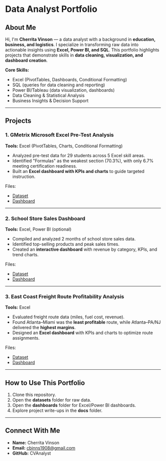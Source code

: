 # Data Analyst Portfolio  

## About Me  
Hi, I'm **Cherrita Vinson** — a data analyst with a background in **education, business, and logistics**. I specialize in transforming raw data into actionable insights using **Excel, Power BI, and SQL**. This portfolio highlights projects that demonstrate skills in **data cleaning, visualization, and dashboard creation**.  

**Core Skills:**  
- Excel (PivotTables, Dashboards, Conditional Formatting)  
- SQL (queries for data cleaning and reporting)  
- Power BI/Tableau (data visualization, dashboards)  
- Data Cleaning & Statistical Analysis  
- Business Insights & Decision Support  

---

## Projects  

### 1. GMetrix Microsoft Excel Pre-Test Analysis  
**Tools:** Excel (PivotTables, Charts, Conditional Formatting)  
- Analyzed pre-test data for 29 students across 5 Excel skill areas.  
- Identified "Formulas" as the weakest section (70.3%), with only 6.7% meeting certification readiness.  
- Built an **Excel dashboard with KPIs and charts** to guide targeted instruction.  

Files:  
- [Dataset](./datasets/gmetrix_excel_pretest_results.csv)  
- [Dashboard](./dashboards/gmetrix_excel_dashboard.xlsx)  

---

### 2. School Store Sales Dashboard  
**Tools:** Excel, Power BI (optional)  
- Compiled and analyzed 2 months of school store sales data.  
- Identified top-selling products and peak sales times.  
- Created an **interactive dashboard** with revenue by category, KPIs, and trend charts.  

Files:  
- [Dataset](./datasets/school_store_sales.csv)  
- [Dashboard](./dashboards/school_store_sales_dashboard.xlsx)  

---

### 3. East Coast Freight Route Profitability Analysis  
**Tools:** Excel  
- Evaluated freight route data (miles, fuel cost, revenue).  
- Found Atlanta–Miami was the **least profitable** route, while Atlanta–PA/NJ delivered the **highest margins**.  
- Designed an **Excel dashboard** with KPIs and charts to optimize route assignments.  

Files:  
- [Dataset](./datasets/east_coast_routes.csv)  
- [Dashboard](./dashboards/east_coast_routes_dashboard.xlsx)  

---

## How to Use This Portfolio  
1. Clone this repository.  
2. Open the **datasets** folder for raw data.  
3. Open the **dashboards** folder for Excel/Power BI dashboards.  
4. Explore project write-ups in the **docs** folder.  

---

## Connect With Me  
- **Name:** Cherrita Vinson  
- **Email:** cbinns1908@gmail.com    
- **GitHub:** CVAnalyst  
